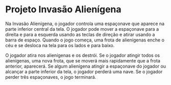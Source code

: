 # Projeto Invasão Alienígena

Na Invasão Alienígena, o jogador controla uma espaçonave que
aparece na parte inferior central da tela. O jogador pode mover a
espaçonave para a direita e para a esquerda usando as teclas de direção e
atirar usando a barra de espaço. Quando o jogo começa, uma frota de
alienígenas enche o céu e se desloca na tela para os lados e para baixo.

O jogador atira nos alienígenas e os destrói. Se o jogador atingir todos
os alienígenas, uma nova frota, que se moverá mais rapidamente que a
frota anterior, aparecerá. Se algum alienígena atingir a espaçonave do
jogador ou alcançar a parte inferior da tela, o jogador perderá uma nave.
Se o jogador perder três espaçonaves, o jogo terminará.
